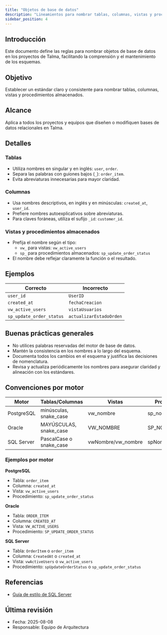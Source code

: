 ```yaml
---
title: "Objetos de base de datos"
description: "Lineamientos para nombrar tablas, columnas, vistas y procedimientos en bases de datos."
sidebar_position: 4
---
```


## Introducción

Este documento define las reglas para nombrar objetos de base de datos en los proyectos de Talma, facilitando la comprensión y el mantenimiento de los esquemas.

## Objetivo

Establecer un estándar claro y consistente para nombrar tablas, columnas, vistas y procedimientos almacenados.

## Alcance

Aplica a todos los proyectos y equipos que diseñen o modifiquen bases de datos relacionales en Talma.

## Detalles

### Tablas

- Utiliza nombres en singular y en inglés: `user`, `order`.
- Separa las palabras con guiones bajos (`_`): `order_item`.
- Evita abreviaturas innecesarias para mayor claridad.

### Columnas

- Usa nombres descriptivos, en inglés y en minúsculas: `created_at`, `user_id`.
- Prefiere nombres autoexplicativos sobre abreviaturas.
- Para claves foráneas, utiliza el sufijo `_id`: `customer_id`.

### Vistas y procedimientos almacenados

- Prefija el nombre según el tipo:
  - `vw_` para vistas: `vw_active_users`
  - `sp_` para procedimientos almacenados: `sp_update_order_status`
- El nombre debe reflejar claramente la función o el resultado.

## Ejemplos

| Correcto           | Incorrecto         |
|--------------------|-------------------|
| `user_id`          | `UserID`          |
| `created_at`       | `fechaCreacion`   |
| `vw_active_users`  | `vistaUsuarios`   |
| `sp_update_order_status` | `actualizarEstadoOrden` |

## Buenas prácticas generales

- No utilices palabras reservadas del motor de base de datos.
- Mantén la consistencia en los nombres a lo largo del esquema.
- Documenta todos los cambios en el esquema y justifica las decisiones de nomenclatura.
- Revisa y actualiza periódicamente los nombres para asegurar claridad y alineación con los estándares.

## Convenciones por motor

| Motor         | Tablas/Columnas         | Vistas           | Procedimientos         |
|--------------|-------------------------|------------------|-----------------------|
| PostgreSQL   | minúsculas, snake_case  | vw_nombre        | sp_nombre             |
| Oracle       | MAYÚSCULAS, snake_case  | VW_NOMBRE        | SP_NOMBRE             |
| SQL Server   | PascalCase o snake_case | vwNombre/vw_nombre | spNombre/sp_nombre   |

### Ejemplos por motor

**PostgreSQL**

- Tabla: `order_item`
- Columna: `created_at`
- Vista: `vw_active_users`
- Procedimiento: `sp_update_order_status`

**Oracle**

- Tabla: `ORDER_ITEM`
- Columna: `CREATED_AT`
- Vista: `VW_ACTIVE_USERS`
- Procedimiento: `SP_UPDATE_ORDER_STATUS`

**SQL Server**

- Tabla: `OrderItem` o `order_item`
- Columna: `CreatedAt` o `created_at`
- Vista: `vwActiveUsers` o `vw_active_users`
- Procedimiento: `spUpdateOrderStatus` o `sp_update_order_status`

## Referencias

- [Guía de estilo de SQL Server](https://docs.microsoft.com/es-es/sql/relational-databases/databases/database-identifiers?view=sql-server-ver16)

## Última revisión

- Fecha: 2025-08-08
- Responsable: Equipo de Arquitectura

